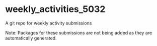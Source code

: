 # weekly_activities_5032
A git repo for weekly activity submissions

Note: Packages for these submissions are not being added as they are automatically generated.
